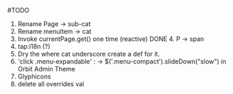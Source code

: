 #TODO

1. Rename Page -> sub-cat
2. Rename menuItem -> cat
3. Invoke currentPage.get() one time (reactive)
DONE 4. P -> span
5. tap:i18n (?)
6. Dry the where cat underscore create a def for it.
7. 'click .menu-expandable' : ->  $('.menu-compact').slideDown("slow")
  in Orbit Admin Theme
8. Glyphicons
9. delete all overrides val